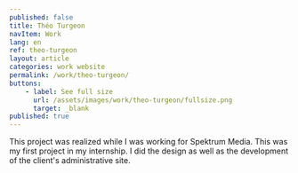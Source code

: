 ```yaml
---
published: false
title: Théo Turgeon
navItem: Work
lang: en
ref: theo-turgeon
layout: article
categories: work website
permalink: /work/theo-turgeon/
buttons:
    - label: See full size
      url: /assets/images/work/theo-turgeon/fullsize.png
      target: _blank
published: true
---
```


This project was realized while I was working for Spektrum Media. This was my first project in my internship. I did the design as well as the development of the client's administrative site.
